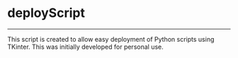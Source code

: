 # deployScript
----

This script is created to allow easy deployment of Python scripts using TKinter. This was initially developed for personal use.

